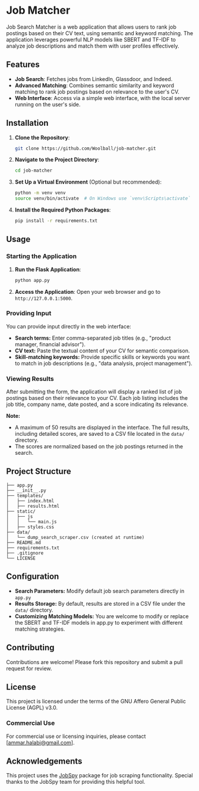# Job Matcher

Job Search Matcher is a web application that allows users to rank job postings based on their CV text, using semantic and keyword matching. The application leverages powerful NLP models like SBERT and TF-IDF to analyze job descriptions and match them with user profiles effectively.

## Features
- **Job Search**: Fetches jobs from LinkedIn, Glassdoor, and Indeed.
- **Advanced Matching**: Combines semantic similarity and keyword matching to rank job postings based on relevance to the user's CV.
- **Web Interface**: Access via a simple web interface, with the local server running on the user's side.

## Installation

1. **Clone the Repository**:
    ```bash
    git clone https://github.com/Woolball/job-matcher.git
    ```

2. **Navigate to the Project Directory**:
    ```bash
    cd job-matcher
    ```

3. **Set Up a Virtual Environment** (Optional but recommended):
    ```bash
    python -m venv venv
    source venv/bin/activate  # On Windows use `venv\Scripts\activate`
    ```

4. **Install the Required Python Packages**:
    ```bash
    pip install -r requirements.txt
    ```

## Usage

### Starting the Application

1. **Run the Flask Application**:
    ```bash
    python app.py
    ```

2. **Access the Application**:
   Open your web browser and go to `http://127.0.0.1:5000`.

### Providing Input

You can provide input directly in the web interface:
- **Search terms:** Enter comma-separated job titles (e.g., "product manager, financial advisor").
- **CV text:** Paste the textual content of your CV for semantic comparison.
- **Skill-matching keywords:** Provide specific skills or keywords you want to match in job descriptions (e.g., "data analysis, project management").

### Viewing Results

After submitting the form, the application will display a ranked list of job postings based on their relevance to your CV. Each job listing includes the job title, company name, date posted, and a score indicating its relevance.

**Note:**
- A maximum of 50 results are displayed in the interface. The full results, including detailed scores, are saved to a CSV file located in the `data/` directory.
- The scores are normalized based on the job postings returned in the search.

## Project Structure
```
├── app.py
├── __init__.py
├── templates/
│   ├── index.html
│   ├── results.html
├── static/
│   ├── js
│   │   └── main.js 
│   ├── styles.css
├── data/
│   └── dump_search_scraper.csv (created at runtime)
├── README.md
├── requirements.txt
├── .gitignore
└── LICENSE
```
## Configuration

- **Search Parameters:** Modify default job search parameters directly in `app.py`
- **Results Storage:** By default, results are stored in a CSV file under the `data/` directory.
- **Customizing Matching Models:** You are welcome to modify or replace the SBERT and TF-IDF models in app.py to experiment with different matching strategies.

## Contributing

Contributions are welcome! Please fork this repository and submit a pull request for review.

## License

This project is licensed under the terms of the GNU Affero General Public License (AGPL) v3.0.

### Commercial Use

For commercial use or licensing inquiries, please contact [ammar.halabi@gmail.com].

## Acknowledgements

This project uses the [JobSpy](https://github.com/Bunsly/JobSpy) package for job scraping functionality. Special thanks to the JobSpy team for providing this helpful tool.